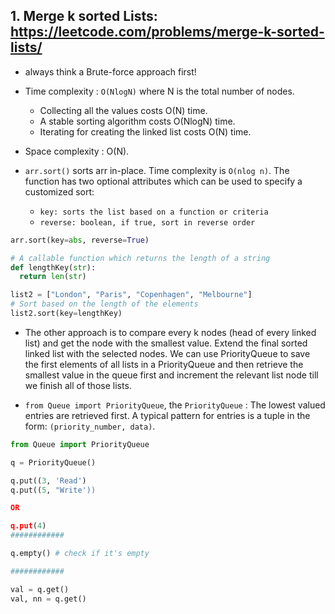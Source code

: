
## 1. Merge k sorted Lists: https://leetcode.com/problems/merge-k-sorted-lists/

- always think a Brute-force approach first!
- Time complexity : `O(NlogN)` where N is the total number of nodes.
  - Collecting all the values costs O(N) time.
  - A stable sorting algorithm costs O(NlogN) time.
  - Iterating for creating the linked list costs O(N) time.
- Space complexity : O(N).

- `arr.sort()` sorts arr in-place. Time complexity is `O(nlog n)`. The function has two optional attributes which can be used to specify a customized sort:
  - `key: sorts the list based on a function or criteria`
  - `reverse: boolean, if true, sort in reverse order`

```py
arr.sort(key=abs, reverse=True)

# A callable function which returns the length of a string
def lengthKey(str):
  return len(str)

list2 = ["London", "Paris", "Copenhagen", "Melbourne"]
# Sort based on the length of the elements
list2.sort(key=lengthKey)
```

- The other approach is to compare every k nodes (head of every linked list) and get the node with the smallest value. Extend the final sorted linked list with the selected nodes. We can use PriorityQueue to save the first elements of all lists in a PriorityQueue and then retrieve the smallest value in the queue first and increment the relevant list node till we finish all of those lists.

- `from Queue import PriorityQueue`, the `PriorityQueue` : The lowest valued entries are retrieved first. A typical pattern for entries is a tuple in the form: `(priority_number, data)`.
```py
from Queue import PriorityQueue

q = PriorityQueue()

q.put((3, 'Read')
q.put((5, "Write'))

OR 

q.put(4)
############

q.empty() # check if it's empty

############

val = q.get()
val, nn = q.get()


```




